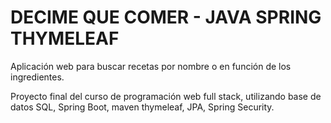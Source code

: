 # DECIME QUE COMER - JAVA SPRING THYMELEAF

Aplicación web para buscar recetas por nombre o en función de los ingredientes.

Proyecto final del curso de programación web full stack, utilizando base de datos SQL, Spring Boot,
maven thymeleaf, JPA, Spring Security. 
